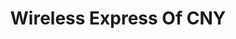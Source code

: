 ---
title: "Wireless Express Of CNY"
url: /liverpool/wireless-express-of-cny/
shop: mobile phone
---